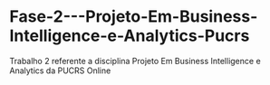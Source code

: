 # Fase-2---Projeto-Em-Business-Intelligence-e-Analytics-Pucrs
Trabalho 2 referente a disciplina Projeto Em Business Intelligence e Analytics da PUCRS Online
